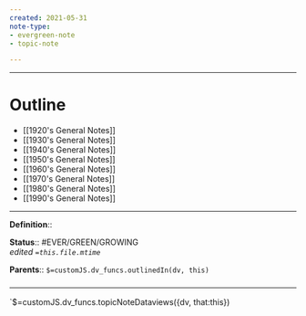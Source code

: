```yaml
---
created: 2021-05-31
note-type: 
- evergreen-note
- topic-note

---
```




---
# Outline
- [[1920's General Notes]]
- [[1930's General Notes]]
- [[1940's General Notes]]
- [[1950's General Notes]]
- [[1960's General Notes]]
- [[1970's General Notes]]
- [[1980's General Notes]]
- [[1990's General Notes]]

---

**Definition**::

**Status**:: #EVER/GREEN/GROWING  
*edited `=this.file.mtime`*

**Parents**:: 
`$=customJS.dv_funcs.outlinedIn(dv, this)`
	


### <hr class="dataviews"/>

`$=customJS.dv_funcs.topicNoteDataviews({dv, that:this})